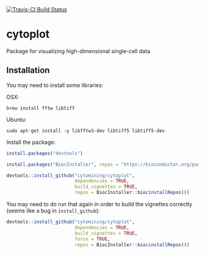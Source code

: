[![Travis-CI Build Status](https://travis-ci.org/cytomining/cytoplot.svg?branch=master)](https://travis-ci.org/cytomining/cytoplot)

# cytoplot
Package for visualizing high-dimensional single-cell data

## Installation

You may need to install some libraries:

OSX:
```
brew install fftw libtiff
```

Ubuntu:

```
sudo apt-get install -y libfftw3-dev libtiff5 libtiff5-dev 
```

Install the package:

```R
install.packages("devtools")

install.packages("BiocInstaller", repos = "https://bioconductor.org/packages/3.4/bioc")

devtools::install_github("cytomining/cytoplot", 
                         dependencies = TRUE, 
                         build_vignettes = TRUE, 
                         repos = BiocInstaller::biocinstallRepos())
```

You may need to do run that again in order to build the vignettes correctly (seems like a bug in `install_github`):
```R
devtools::install_github("cytomining/cytoplot", 
                         dependencies = TRUE, 
                         build_vignettes = TRUE, 
                         force = TRUE,
                         repos = BiocInstaller::biocinstallRepos())
```
